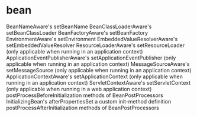 # bean

BeanNameAware's setBeanName BeanClassLoaderAware's setBeanClassLoader BeanFactoryAware's setBeanFactory EnvironmentAware's setEnvironment EmbeddedValueResolverAware's setEmbeddedValueResolver ResourceLoaderAware's setResourceLoader \(only applicable when running in an application context\) ApplicationEventPublisherAware's setApplicationEventPublisher \(only applicable when running in an application context\) MessageSourceAware's setMessageSource \(only applicable when running in an application context\) ApplicationContextAware's setApplicationContext \(only applicable when running in an application context\) ServletContextAware's setServletContext \(only applicable when running in a web application context\) postProcessBeforeInitialization methods of BeanPostProcessors InitializingBean's afterPropertiesSet a custom init-method definition postProcessAfterInitialization methods of BeanPostProcessors

